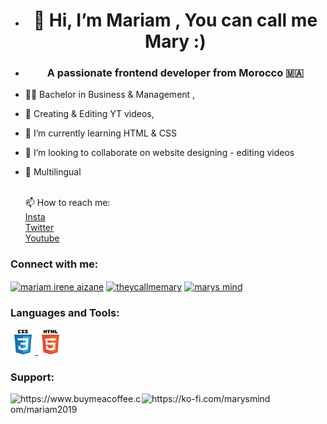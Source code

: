 - <h1 align="center">👋 Hi, I’m Mariam , You can call me Mary :)</h1>
- <h3 align="center">A passionate frontend developer from <strong>Morocco 🇲🇦 </strong></h3>
- 👩‍🎓 Bachelor in Business & Management , 
- 🎥 Creating & Editing YT videos, 
- 🌱 I’m currently learning HTML & CSS 
- 💞️ I’m looking to collaborate on website designing - editing videos
- 🧠 Multilingual

  <br> 📫 How to reach me: <br>
<a href="https://www.instagram.com/mariamaizane_official/">Insta</a> <br>
<a href="https://twitter.com/AizaneIrene">Twitter</a> <br> 
<a href="https://rb.gy/xdoctn">Youtube</a> <br>


<h3 align="left">Connect with me:</h3>
<p align="left">
<a href="https://twitter.com/AizaneIrene" target="blank"><img align="center" src="https://raw.githubusercontent.com/rahuldkjain/github-profile-readme-generator/master/src/images/icons/Social/twitter.svg" alt="mariam irene aizane" height="30" width="40" /></a>
<a href="https://www.instagram.com/mariamaizane_official/" target="blank"><img align="center" src="https://raw.githubusercontent.com/rahuldkjain/github-profile-readme-generator/master/src/images/icons/Social/instagram.svg" alt="theycallmemary" height="30" width="40" /></a>
<a href="https://rb.gy/xdoctn" target="blank"><img align="center" src="https://raw.githubusercontent.com/rahuldkjain/github-profile-readme-generator/master/src/images/icons/Social/youtube.svg" alt="marys mind" height="30" width="40" /></a>
</p>

<h3 align="left">Languages and Tools:</h3>
<p align="left"> <a href="https://www.w3schools.com/css/" target="_blank" rel="noreferrer"> <img src="https://raw.githubusercontent.com/devicons/devicon/master/icons/css3/css3-original-wordmark.svg" alt="css3" width="40" height="40"/> </a> <a href="https://www.w3.org/html/" target="_blank" rel="noreferrer"> <img src="https://raw.githubusercontent.com/devicons/devicon/master/icons/html5/html5-original-wordmark.svg" alt="html5" width="40" height="40"/> </a> </p>

<h3 align="left">Support:</h3>
<p><a href="https://www.buymeacoffee.com/https://www.buymeacoffee.com/mariam2019"> <img align="left" src="https://cdn.buymeacoffee.com/buttons/v2/default-yellow.png" height="50" width="210" alt="https://www.buymeacoffee.com/mariam2019" /></a><a href="https://ko-fi.com/https://ko-fi.com/marysmind"> <img align="left" src="https://cdn.ko-fi.com/cdn/kofi3.png?v=3" height="50" width="210" alt="https://ko-fi.com/marysmind" /></a></p><br><br>

<!---
Mariam-Aizane19/Mariam-Aizane19 is a ✨ special ✨ repository because its `README.md` (this file) appears on your GitHub profile.
You can click the Preview link to take a look at your changes.
--->
